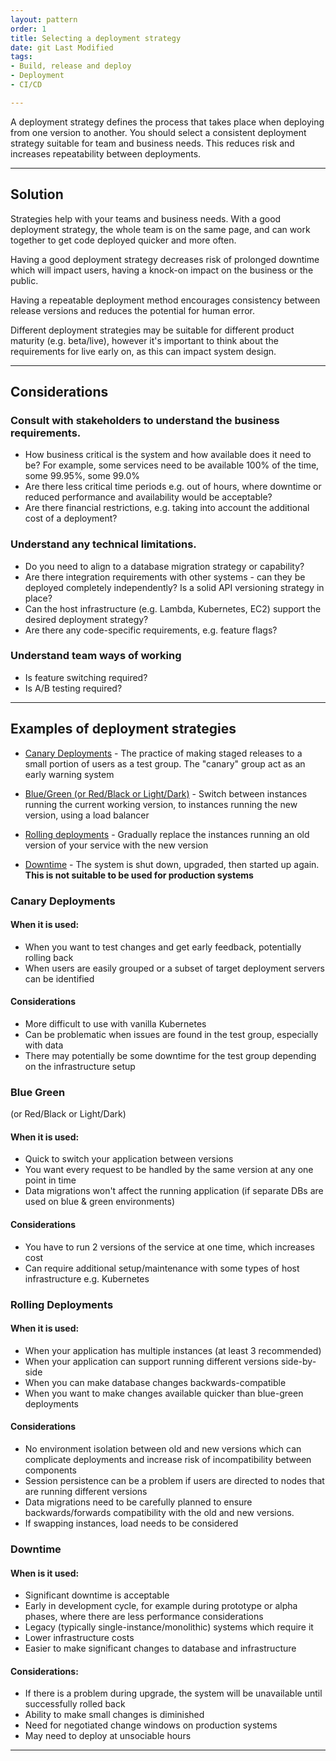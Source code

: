 ```yaml
---
layout: pattern
order: 1
title: Selecting a deployment strategy
date: git Last Modified
tags:
- Build, release and deploy
- Deployment
- CI/CD

---
```


A deployment strategy defines the process that takes place when deploying from one version to another. You should select a consistent deployment strategy suitable for team and business needs. This reduces risk and increases repeatability between deployments.

---

## Solution

Strategies help with your teams and business needs. With a good deployment strategy, the whole team is on the same page, and can work together to get code deployed quicker and more often.

Having a good deployment strategy decreases risk of prolonged downtime which will impact users, having a knock-on impact on the business or the public.

Having a repeatable deployment method encourages consistency between release versions and reduces the potential for human error.

Different deployment strategies may be suitable for different product maturity (e.g. beta/live), however it's important to think about the requirements for live early on, as this can impact system design.

---

## Considerations

### Consult with stakeholders to understand the business requirements.

- How business critical is the system and how available does it need to be? For example, some services need to be available 100% of the time, some 99.95%, some 99.0%
- Are there less critical time periods e.g. out of hours, where downtime or reduced performance and availability would be acceptable?
- Are there financial restrictions, e.g. taking into account the additional cost of a deployment?

### Understand any technical limitations.

- Do you need to align to a database migration strategy or capability?
- Are there integration requirements with other systems - can they be deployed completely independently? Is a solid API versioning strategy in place?
- Can the host infrastructure (e.g. Lambda, Kubernetes, EC2) support the desired deployment strategy?
- Are there any code-specific requirements, e.g. feature flags?

### Understand team ways of working

- Is feature switching required?
- Is A/B testing required?

---

## Examples of deployment strategies

- [Canary Deployments](#canary-deployments) - The practice of making staged releases to a small portion of users as a test group. The "canary" group act as an early warning system

- [Blue/Green (or Red/Black or Light/Dark)](#blue-green) - Switch between instances running the current working version, to instances running the new version, using a load balancer

- [Rolling deployments](#rolling-deployments) - Gradually replace the instances running an old version of your service with the new version

- [Downtime](#downtime) - The system is shut down, upgraded, then started up again. **This is not suitable to be used for production systems**

### Canary Deployments

#### When it is used:

- When you want to test changes and get early feedback, potentially rolling back
- When users are easily grouped or a subset of target deployment servers can be identified

#### Considerations

- More difficult to use with vanilla Kubernetes
- Can be problematic when issues are found in the test group, especially with data
- There may potentially be some downtime for the test group depending on the infrastructure setup

### Blue Green 
(or Red/Black or Light/Dark)

#### When it is used:

- Quick to switch your application between versions
- You want every request to be handled by the same version at any one point in time
- Data migrations won't affect the running application (if separate DBs are used on blue & green environments)
  
#### Considerations

- You have to run 2 versions of the service at one time, which increases cost
- Can require additional setup/maintenance with some types of host infrastructure e.g. Kubernetes

### Rolling Deployments

#### When it is used:

- When your application has multiple instances (at least 3 recommended)
- When your application can support running different versions side-by-side
- When you can make database changes backwards-compatible
- When you want to make changes available quicker than blue-green deployments
  
#### Considerations

- No environment isolation between old and new versions which can complicate deployments and increase risk of incompatibility between components
- Session persistence can be a problem if users are directed to nodes that are running different versions
- Data migrations need to be carefully planned to ensure backwards/forwards compatibility with the old and new versions.
- If swapping instances, load needs to be considered

### Downtime

#### When is it used:

- Significant downtime is acceptable
- Early in development cycle, for example during prototype or alpha phases, where there are less performance considerations
- Legacy (typically single-instance/monolithic) systems which require it
- Lower infrastructure costs
- Easier to make significant changes to database and infrastructure

#### Considerations:

- If there is a problem during upgrade, the system will be unavailable until successfully rolled back
- Ability to make small changes is diminished
- Need for negotiated change windows on production systems
- May need to deploy at unsociable hours

---
